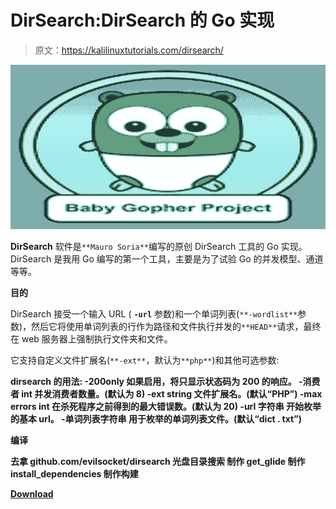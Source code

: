 # DirSearch:DirSearch 的 Go 实现

> 原文：<https://kalilinuxtutorials.com/dirsearch/>

[![](img//b98c2e4ce47655db00e0e0b50d1709d2.png)](https://1.bp.blogspot.com/-kF9Q-jzLlkE/YU1mo4C41uI/AAAAAAAAK8A/gw5LY6pO69YjMaPumTDMO4_NeM28sYZHwCLcBGAsYHQ/s728/babygopher-badge%2B%25281%2529.png)

**DirSearch** 软件是`**Mauro Soria**`编写的原创 DirSearch 工具的 Go 实现。DirSearch 是我用 Go 编写的第一个工具，主要是为了试验 Go 的并发模型、通道等等。

**目的**

DirSearch 接受一个输入 URL ( **`-url`** 参数)和一个单词列表(`**-wordlist**`参数)，然后它将使用单词列表的行作为路径和文件执行并发的`**HEAD**`请求，最终在 web 服务器上强制执行文件夹和文件。

它支持自定义文件扩展名(`**-ext**`，默认为`**php**`)和其他可选参数:

**dirsearch 的用法:
-200only
如果启用，将只显示状态码为 200 的响应。
-消费者 int
并发消费者数量。(默认为 8)
-ext string
文件扩展名。(默认“PHP”)
-max errors int
在杀死程序之前得到的最大错误数。(默认为 20)
-url 字符串
开始枚举的基本 url。
-单词列表字符串
用于枚举的单词列表文件。(默认“dict . txt”)**

**编译**

**去拿 github.com/evilsocket/dirsearch
光盘目录搜索
制作 get_glide
制作 install_dependencies
制作构建**

[**Download**](https://github.com/evilsocket/dirsearch)